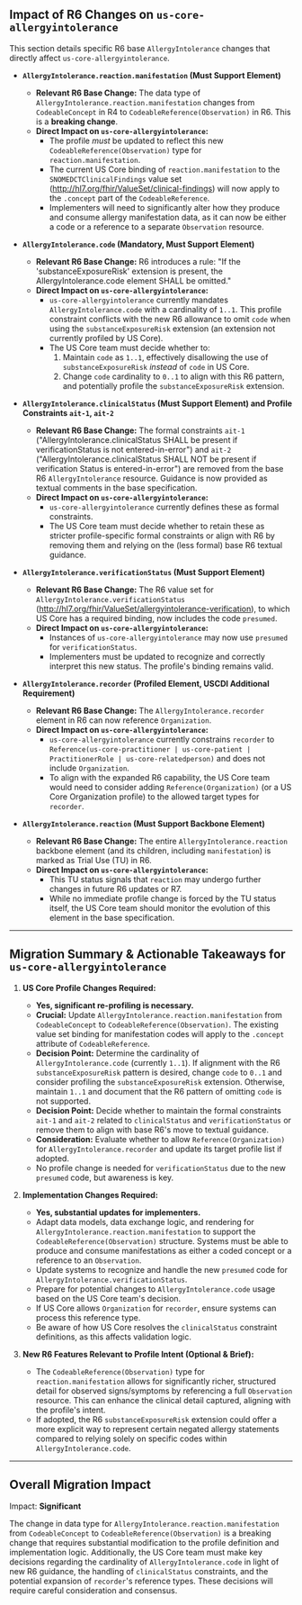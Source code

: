 ## Impact of R6 Changes on `us-core-allergyintolerance`

This section details specific R6 base `AllergyIntolerance` changes that directly affect `us-core-allergyintolerance`.

*   **`AllergyIntolerance.reaction.manifestation` (Must Support Element)**
    *   **Relevant R6 Base Change:** The data type of `AllergyIntolerance.reaction.manifestation` changes from `CodeableConcept` in R4 to `CodeableReference(Observation)` in R6. This is a **breaking change**.
    *   **Direct Impact on `us-core-allergyintolerance`:**
        *   The profile *must* be updated to reflect this new `CodeableReference(Observation)` type for `reaction.manifestation`.
        *   The current US Core binding of `reaction.manifestation` to the `SNOMEDCTClinicalFindings` value set (http://hl7.org/fhir/ValueSet/clinical-findings) will now apply to the `.concept` part of the `CodeableReference`.
        *   Implementers will need to significantly alter how they produce and consume allergy manifestation data, as it can now be either a code or a reference to a separate `Observation` resource.

*   **`AllergyIntolerance.code` (Mandatory, Must Support Element)**
    *   **Relevant R6 Base Change:** R6 introduces a rule: "If the 'substanceExposureRisk' extension is present, the AllergyIntolerance.code element SHALL be omitted."
    *   **Direct Impact on `us-core-allergyintolerance`:**
        *   `us-core-allergyintolerance` currently mandates `AllergyIntolerance.code` with a cardinality of `1..1`. This profile constraint conflicts with the new R6 allowance to omit `code` when using the `substanceExposureRisk` extension (an extension not currently profiled by US Core).
        *   The US Core team must decide whether to:
            1.  Maintain `code` as `1..1`, effectively disallowing the use of `substanceExposureRisk` *instead* of `code` in US Core.
            2.  Change `code` cardinality to `0..1` to align with this R6 pattern, and potentially profile the `substanceExposureRisk` extension.

*   **`AllergyIntolerance.clinicalStatus` (Must Support Element) and Profile Constraints `ait-1`, `ait-2`**
    *   **Relevant R6 Base Change:** The formal constraints `ait-1` ("AllergyIntolerance.clinicalStatus SHALL be present if verificationStatus is not entered-in-error") and `ait-2` ("AllergyIntolerance.clinicalStatus SHALL NOT be present if verification Status is entered-in-error") are removed from the base R6 `AllergyIntolerance` resource. Guidance is now provided as textual comments in the base specification.
    *   **Direct Impact on `us-core-allergyintolerance`:**
        *   `us-core-allergyintolerance` currently defines these as formal constraints.
        *   The US Core team must decide whether to retain these as stricter profile-specific formal constraints or align with R6 by removing them and relying on the (less formal) base R6 textual guidance.

*   **`AllergyIntolerance.verificationStatus` (Must Support Element)**
    *   **Relevant R6 Base Change:** The R6 value set for `AllergyIntolerance.verificationStatus` (http://hl7.org/fhir/ValueSet/allergyintolerance-verification), to which US Core has a required binding, now includes the code `presumed`.
    *   **Direct Impact on `us-core-allergyintolerance`:**
        *   Instances of `us-core-allergyintolerance` may now use `presumed` for `verificationStatus`.
        *   Implementers must be updated to recognize and correctly interpret this new status. The profile's binding remains valid.

*   **`AllergyIntolerance.recorder` (Profiled Element, USCDI Additional Requirement)**
    *   **Relevant R6 Base Change:** The `AllergyIntolerance.recorder` element in R6 can now reference `Organization`.
    *   **Direct Impact on `us-core-allergyintolerance`:**
        *   `us-core-allergyintolerance` currently constrains `recorder` to `Reference(us-core-practitioner | us-core-patient | PractitionerRole | us-core-relatedperson)` and does not include `Organization`.
        *   To align with the expanded R6 capability, the US Core team would need to consider adding `Reference(Organization)` (or a US Core Organization profile) to the allowed target types for `recorder`.

*   **`AllergyIntolerance.reaction` (Must Support Backbone Element)**
    *   **Relevant R6 Base Change:** The entire `AllergyIntolerance.reaction` backbone element (and its children, including `manifestation`) is marked as Trial Use (TU) in R6.
    *   **Direct Impact on `us-core-allergyintolerance`:**
        *   This TU status signals that `reaction` may undergo further changes in future R6 updates or R7.
        *   While no immediate profile change is forced by the TU status itself, the US Core team should monitor the evolution of this element in the base specification.

---
## Migration Summary & Actionable Takeaways for `us-core-allergyintolerance`

1.  **US Core Profile Changes Required:**
    *   **Yes, significant re-profiling is necessary.**
    *   **Crucial:** Update `AllergyIntolerance.reaction.manifestation` from `CodeableConcept` to `CodeableReference(Observation)`. The existing value set binding for manifestation codes will apply to the `.concept` attribute of `CodeableReference`.
    *   **Decision Point:** Determine the cardinality of `AllergyIntolerance.code` (currently `1..1`). If alignment with the R6 `substanceExposureRisk` pattern is desired, change `code` to `0..1` and consider profiling the `substanceExposureRisk` extension. Otherwise, maintain `1..1` and document that the R6 pattern of omitting `code` is not supported.
    *   **Decision Point:** Decide whether to maintain the formal constraints `ait-1` and `ait-2` related to `clinicalStatus` and `verificationStatus` or remove them to align with base R6's move to textual guidance.
    *   **Consideration:** Evaluate whether to allow `Reference(Organization)` for `AllergyIntolerance.recorder` and update its target profile list if adopted.
    *   No profile change is needed for `verificationStatus` due to the new `presumed` code, but awareness is key.

2.  **Implementation Changes Required:**
    *   **Yes, substantial updates for implementers.**
    *   Adapt data models, data exchange logic, and rendering for `AllergyIntolerance.reaction.manifestation` to support the `CodeableReference(Observation)` structure. Systems must be able to produce and consume manifestations as either a coded concept or a reference to an `Observation`.
    *   Update systems to recognize and handle the new `presumed` code for `AllergyIntolerance.verificationStatus`.
    *   Prepare for potential changes to `AllergyIntolerance.code` usage based on the US Core team's decision.
    *   If US Core allows `Organization` for `recorder`, ensure systems can process this reference type.
    *   Be aware of how US Core resolves the `clinicalStatus` constraint definitions, as this affects validation logic.

3.  **New R6 Features Relevant to Profile Intent (Optional & Brief):**
    *   The `CodeableReference(Observation)` type for `reaction.manifestation` allows for significantly richer, structured detail for observed signs/symptoms by referencing a full `Observation` resource. This can enhance the clinical detail captured, aligning with the profile's intent.
    *   If adopted, the R6 `substanceExposureRisk` extension could offer a more explicit way to represent certain negated allergy statements compared to relying solely on specific codes within `AllergyIntolerance.code`.

---
## Overall Migration Impact
Impact: **Significant**

The change in data type for `AllergyIntolerance.reaction.manifestation` from `CodeableConcept` to `CodeableReference(Observation)` is a breaking change that requires substantial modification to the profile definition and implementation logic. Additionally, the US Core team must make key decisions regarding the cardinality of `AllergyIntolerance.code` in light of new R6 guidance, the handling of `clinicalStatus` constraints, and the potential expansion of `recorder`'s reference types. These decisions will require careful consideration and consensus.
